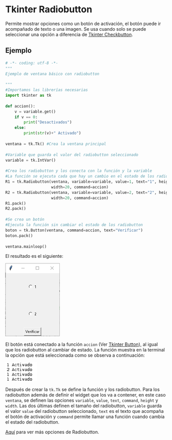# Tkinter Radiobutton
Permite mostrar opciones como un botón de activación, el botón puede ir acompañado de texto o una imagen. Se usa cuando solo se puede seleccionar una opción a diferencia de [Tkinter Checkbutton](https://github.com/juan-suarezp/PythonTkinterTutorial/blob/master/widgets/checkbutton/checkbutton.md).

## Ejemplo

```python
# -*- coding: utf-8 -*-
"""
Ejemplo de ventana básico con radiobutton

"""
#Importamos las librerías necesarias
import tkinter as tk

def accion():
    v = variable.get()
    if v == 0:
        print("Desactivados")
    else:
        print(str(v)+" Activado")

ventana = tk.Tk() #Crea la ventana principal

#Variable que guarda el valor del radiobutton seleccionado
variable = tk.IntVar()

#Crea los radiobutton y los conecta con la función y la variable
#La función se ejecuta cada que hay un cambio en el estado de los radiobuttonn
R1 = tk.Radiobutton(ventana, variable=variable, value=1, text="1", height=5,
                    width=20, command=accion)
R2 = tk.Radiobutton(ventana, variable=variable, value=2, text="2", height=5,
                    width=20, command=accion)
R1.pack()
R2.pack()

#Se crea un botón
#Ejecuta la función sin cambiar el estado de los radiobutton
boton = tk.Button(ventana, command=accion, text="Verificar")
boton.pack()

ventana.mainloop()
```
El resultado es el siguiente:

![ventana radiobutton](https://github.com/juan-suarezp/PythonTkinterTutorial/blob/master/widgets/radiobutton/ventanaradiobutton.png)

El botón está conectado a la función `accion` (Ver [Tkinter Button](https://github.com/juan-suarezp/PythonTkinterTutorial/blob/master/widgets/button/button.md)), al igual que los radiobutton al cambiar de estado. La función muestra en la terminal la opción que está seleccionada como se observa a continuación:

![funcion radiobutton](https://github.com/juan-suarezp/PythonTkinterTutorial/blob/master/widgets/radiobutton/funcionradiobutton.png)

Después de crear la `tk.Tk` se define la función y los radiobutton. Para los radiobutton además de definir el widget que los va a contener, en este caso `ventana`, se definen las opciones `variable`, `value`, `text`, `command`, `height` y `width`. Las dos últimas definen el tamaño del radiobutton, `variable` guarda el valor `value` del  radiobutton seleccionado, `text` es el texto que acompaña el botón de activación y `command` permite llamar una función cuando cambia el estado del radiobutton.

[Aquí](https://www.tutorialspoint.com/python3/tk_radiobutton.htm) para ver más opciones de Radiobutton.
